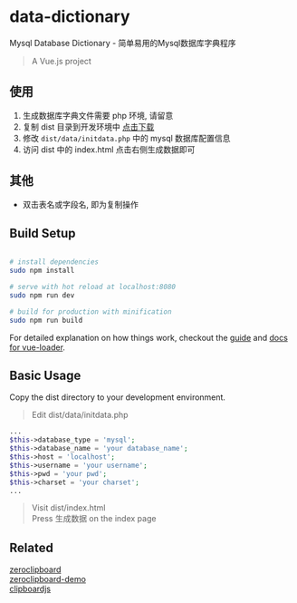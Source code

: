 
data-dictionary
==========
Mysql Database Dictionary - 简单易用的Mysql数据库字典程序

> A Vue.js project

## 使用
1. 生成数据库字典文件需要 php 环境, 请留意
2. 复制 dist 目录到开发环境中 [点击下载](https://github.com/lonisy/data-dictionary/raw/archives/data-dictionary.zip)
3. 修改 `dist/data/initdata.php` 中的 mysql 数据库配置信息
4. 访问 dist 中的 index.html 点击右侧生成数据即可

## 其他
+ 双击表名或字段名, 即为复制操作

## Build Setup

``` bash

# install dependencies
sudo npm install

# serve with hot reload at localhost:8080
sudo npm run dev

# build for production with minification
sudo npm run build
```

For detailed explanation on how things work, checkout the [guide](http://vuejs-templates.github.io/webpack/) and [docs for vue-loader](http://vuejs.github.io/vue-loader).

## Basic Usage

Copy the dist directory to your development environment.    

> Edit dist/data/initdata.php
```php
...
$this->database_type = 'mysql';
$this->database_name = 'your database_name';
$this->host = 'localhost';
$this->username = 'your username';
$this->pwd = 'your pwd';
$this->charset = 'your charset';
...
```

> Visit dist/index.html    
> Press 生成数据  on the index page

## Related 

[zeroclipboard](https://github.com/zeroclipboard/zeroclipboard)    
[zeroclipboard-demo](http://zeroclipboard.org/#demo)    
[clipboardjs](https://clipboardjs.com/)    



